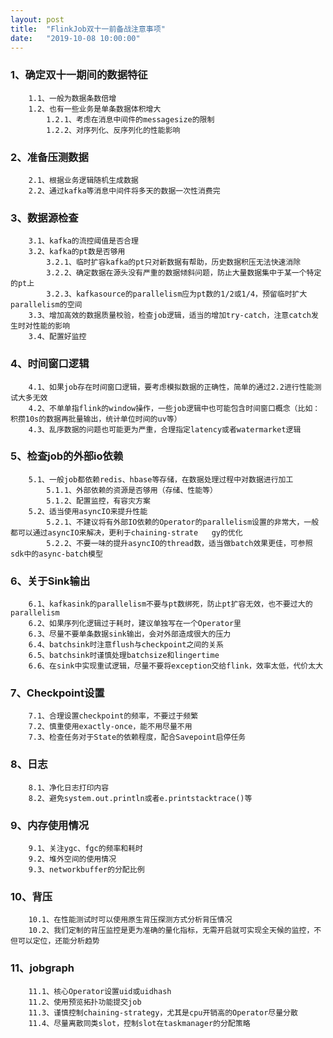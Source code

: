 ```yaml
---
layout: post
title:  "FlinkJob双十一前备战注意事项"
date:   "2019-10-08 10:00:00"
---
```



### 1、确定双十一期间的数据特征
		1.1、一般为数据条数倍增
		1.2、也有一些业务是单条数据体积增大
			1.2.1、考虑在消息中间件的messagesize的限制
			1.2.2、对序列化、反序列化的性能影响

### 2、准备压测数据
		2.1、根据业务逻辑随机生成数据
		2.2、通过kafka等消息中间件将多天的数据一次性消费完

### 3、数据源检查
		3.1、kafka的流控阈值是否合理
		3.2、kafka的pt数是否够用
			3.2.1、临时扩容kafka的pt只对新数据有帮助，历史数据积压无法快速消除
			3.2.2、确定数据在源头没有严重的数据倾斜问题，防止大量数据集中于某一个特定的pt上
			3.2.3、kafkasource的parallelism应为pt数的1/2或1/4，预留临时扩大parallelism的空间
		3.3、增加高效的数据质量校验，检查job逻辑，适当的增加try-catch，注意catch发生时对性能的影响
		3.4、配置好监控

###	4、时间窗口逻辑
		4.1、如果job存在时间窗口逻辑，要考虑模拟数据的正确性，简单的通过2.2进行性能测试大多无效
		4.2、不单单指flink的window操作，一些job逻辑中也可能包含时间窗口概念（比如：积攒10s的数据再批量输出，统计单位时间的uv等）
		4.3、乱序数据的问题也可能更为严重，合理指定latency或者watermarket逻辑

### 5、检查job的外部io依赖
		5.1、一般job都依赖redis、hbase等存储，在数据处理过程中对数据进行加工
			5.1.1、外部依赖的资源是否够用（存储、性能等）
			5.1.2、配置监控，有容灾方案
		5.2、适当使用asyncIO来提升性能
			5.2.1、不建议将有外部IO依赖的Operator的parallelism设置的非常大，一般都可以通过asyncIO来解决，更利于chaining-strate	gy的优化
			5.2.2、不要一味的提升asyncIO的thread数，适当做batch效果更佳，可参照sdk中的async-batch模型

### 6、关于Sink输出
		6.1、kafkasink的parallelism不要与pt数绑死，防止pt扩容无效，也不要过大的parallelism
		6.2、如果序列化逻辑过于耗时，建议单独写在一个Operator里
		6.3、尽量不要单条数据sink输出，会对外部造成很大的压力
		6.4、batchsink时注意flush与checkpoint之间的关系
		6.5、batchsink时谨慎处理batchsize和lingertime
		6.6、在sink中实现重试逻辑，尽量不要将exception交给flink，效率太低，代价太大

### 7、Checkpoint设置
		7.1、合理设置checkpoint的频率，不要过于频繁
		7.2、慎重使用exactly-once，能不用尽量不用
		7.3、检查任务对于State的依赖程度，配合Savepoint启停任务

### 8、日志
		8.1、净化日志打印内容
		8.2、避免system.out.println或者e.printstacktrace()等

### 9、内存使用情况
		9.1、关注ygc、fgc的频率和耗时
		9.2、堆外空间的使用情况
		9.3、networkbuffer的分配比例

### 10、背压
		10.1、在性能测试时可以使用原生背压探测方式分析背压情况
		10.2、我们定制的背压监控是更为准确的量化指标，无需开启就可实现全天候的监控，不但可以定位，还能分析趋势

### 11、jobgraph
		11.1、核心Operator设置uid或uidhash
		11.2、使用预览拓扑功能提交job
		11.3、谨慎控制chaining-strategy，尤其是cpu开销高的Operator尽量分散
		11.4、尽量离散同类slot，控制slot在taskmanager的分配策略